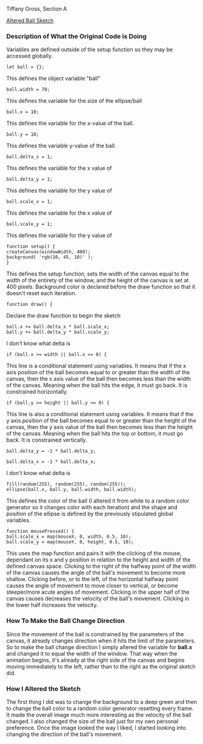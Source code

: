 Tiffany Gross,
Section A

[Altered Ball Sketch](https://jolenetiffanyg.github.io/course-work/hw-7/)




### Description of What the Original Code is Doing



Variables are defined outside of the setup function so they may be accessed globally.

    let ball = {};
This defines the object variable "ball"

    ball.width = 70;
This defines the variable for the size of the ellipse/ball

    ball.x = 10;
This defines the variable for the x-value of the ball.

    ball.y = 10;
This defines the variable y-value of the ball.

    ball.delta_x = 1;
This defines the variable for the x value of

    ball.delta_y = 1;
This defines the variable for the y value of

    ball.scale_x = 1;
This defines the variable for the x value of

    ball.scale_y = 1;
This defines the variable for the y value of



    function setup() {
    createCanvas(windowWidth, 400);
    background( 'rgb(10, 45, 10)' );
    }
This defines the setup function, sets the width of the canvas equal to the width of the entirety of the window, and the height of the canvas is set at 400 pixels.  Background color is declared before the draw function so that it doesn't reset each iteration.

    function draw() {
Declare the draw function to begin the sketch

    ball.x += ball.delta_x * ball.scale_x;
    ball.y += ball.delta_y * ball.scale_y;
I don't know what delta is 


    if (ball.x >= width || ball.x <= 0) {

This line is a conditional statement using variables.  It means that if the x axis position of the ball becomes equal to or greater than the width of the canvas, then the x axis value of the ball then becomes less than the width of the canvas.  Meaning when the ball hits the edge, it must go back.  It is constrained horizontally.

    if (ball.y >= height || ball.y <= 0) {

This line is also a conditional statement using variables.  It means that if the y axis position of the ball becomes equal to or greater than the height of the canvas, then the y axis value of the ball then becomes less than the height of the canvas.  Meaning when the ball hits the top or bottom, it must go back.  It is constrained vertically.


    ball.delta_y = -1 * ball.delta_y;

    ball.delta_x = -1 * ball.delta_x;
I don't know what delta is

    fill(random(255), random(255), random(255));
    ellipse(ball.x, ball.y, ball.width, ball.width);
This defines the color of the ball (I altered it from white to a random color generator so it changes color with each iteration) and the shape and position of the ellipse is defined by the previously stipulated global variables.

    function mousePressed() {
    ball.scale_x = map(mouseX, 0, width, 0.5, 10);
    ball.scale_y = map(mouseY, 0, height, 0.5, 10);
This uses the map function and pairs it with the clicking of the mouse, dependant on its x and y position in relation to the height and width of the defined canvas space.  Clicking to the right of the halfway point of the width of the canvas causes the angle of the ball's movement to become more shallow. Clicking before, or to the left, of the horizontal halfway point causes the angle of movement to move closer to vertical, or become steeper/more acute angles of movement.  Clicking in the upper half of the canvas causes decreases the velocity of the ball's movement.  Clicking in the lower half increases the velocity.

### How To Make the Ball Change Direction

Since the movement of the ball is constrained by the parameters of the canvas, it already changes direction when it hits the limit of the parameters.  So to make the ball change direction I simply altered the variable for **ball.x** and changed it to equal the width of the window.  That way when the animation begins, it's already at the right side of the canvas and begins moving immediately to the left, rather than to the right as the original sketch did.

### How I Altered the Sketch

The first thing I did was to change the background to a deep green and then to change the ball color to a random color generator resetting every frame.  It made the overall image much more interesting as the velocity of the ball changed.  I also changed the size of the ball just for my own personal preference.  Once the image looked the way I liked, I started looking into changing the direction of the ball's movement.
